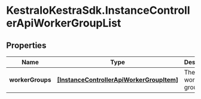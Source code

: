 # KestraIoKestraSdk.InstanceControllerApiWorkerGroupList

## Properties

Name | Type | Description | Notes
------------ | ------------- | ------------- | -------------
**workerGroups** | [**[InstanceControllerApiWorkerGroupItem]**](InstanceControllerApiWorkerGroupItem.md) | The list of worker groups. | [optional] 


